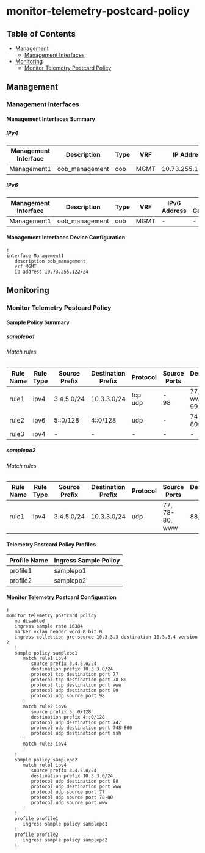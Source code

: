 # monitor-telemetry-postcard-policy

## Table of Contents

- [Management](#management)
  - [Management Interfaces](#management-interfaces)
- [Monitoring](#monitoring)
  - [Monitor Telemetry Postcard Policy](#monitor-telemetry-postcard-policy)

## Management

### Management Interfaces

#### Management Interfaces Summary

##### IPv4

| Management Interface | Description | Type | VRF | IP Address | Gateway |
| -------------------- | ----------- | ---- | --- | ---------- | ------- |
| Management1 | oob_management | oob | MGMT | 10.73.255.122/24 | 10.73.255.2 |

##### IPv6

| Management Interface | Description | Type | VRF | IPv6 Address | IPv6 Gateway |
| -------------------- | ----------- | ---- | --- | ------------ | ------------ |
| Management1 | oob_management | oob | MGMT | - | - |

#### Management Interfaces Device Configuration

```eos
!
interface Management1
   description oob_management
   vrf MGMT
   ip address 10.73.255.122/24
```

## Monitoring

### Monitor Telemetry Postcard Policy

#### Sample Policy Summary

##### samplepo1

###### Match rules

| Rule Name | Rule Type | Source Prefix | Destination Prefix | Protocol | Source Ports | Destination Ports |
| --------- | --------- | ------------- | ------------------ | -------- | ------------ | ----------------- |
| rule1 | ipv4 | 3.4.5.0/24 | 10.3.3.0/24 | tcp<br>udp | -<br>98 | 77, 78-80, www<br>99 |
| rule2 | ipv6 | 5::0/128 | 4::0/128 | udp | - | 747, 748-800, ssh |
| rule3 | ipv4 | - | - | - | - | - |

##### samplepo2

###### Match rules

| Rule Name | Rule Type | Source Prefix | Destination Prefix | Protocol | Source Ports | Destination Ports |
| --------- | --------- | ------------- | ------------------ | -------- | ------------ | ----------------- |
| rule1 | ipv4 | 3.4.5.0/24 | 10.3.3.0/24 | udp | 77, 78-80, www | 88, www |

#### Telemetry Postcard Policy Profiles

| Profile Name | Ingress Sample Policy |
| ------------ | --------------------- |
| profile1 | samplepo1 |
| profile2 | samplepo2 |

#### Monitor Telemetry Postcard Configuration

```eos
!
monitor telemetry postcard policy
   no disabled
   ingress sample rate 16384
   marker vxlan header word 0 bit 0
   ingress collection gre source 10.3.3.3 destination 10.3.3.4 version 2
   !
   sample policy samplepo1
      match rule1 ipv4
         source prefix 3.4.5.0/24
         destination prefix 10.3.3.0/24
         protocol tcp destination port 77
         protocol tcp destination port 78-80
         protocol tcp destination port www
         protocol udp destination port 99
         protocol udp source port 98
      !
      match rule2 ipv6
         source prefix 5::0/128
         destination prefix 4::0/128
         protocol udp destination port 747
         protocol udp destination port 748-800
         protocol udp destination port ssh
      !
      match rule3 ipv4
      !
   !
   sample policy samplepo2
      match rule1 ipv4
         source prefix 3.4.5.0/24
         destination prefix 10.3.3.0/24
         protocol udp destination port 88
         protocol udp destination port www
         protocol udp source port 77
         protocol udp source port 78-80
         protocol udp source port www
      !
   !
   profile profile1
      ingress sample policy samplepo1
   !
   profile profile2
      ingress sample policy samplepo2
   !
```
